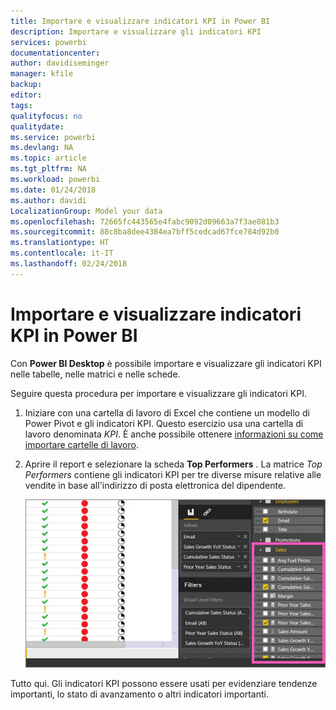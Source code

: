 ```yaml
---
title: Importare e visualizzare indicatori KPI in Power BI
description: Importare e visualizzare gli indicatori KPI
services: powerbi
documentationcenter: 
author: davidiseminger
manager: kfile
backup: 
editor: 
tags: 
qualityfocus: no
qualitydate: 
ms.service: powerbi
ms.devlang: NA
ms.topic: article
ms.tgt_pltfrm: NA
ms.workload: powerbi
ms.date: 01/24/2018
ms.author: davidi
LocalizationGroup: Model your data
ms.openlocfilehash: 72665fc443565e4fabc9092d09663a7f3ae081b3
ms.sourcegitcommit: 88c8ba8dee4384ea7bff5cedcad67fce784d92b0
ms.translationtype: HT
ms.contentlocale: it-IT
ms.lasthandoff: 02/24/2018
---
```

# <a name="import-and-display-kpis-in-power-bi"></a>Importare e visualizzare indicatori KPI in Power BI
Con **Power BI Desktop** è possibile importare e visualizzare gli indicatori KPI nelle tabelle, nelle matrici e nelle schede.

Seguire questa procedura per importare e visualizzare gli indicatori KPI.

1. Iniziare con una cartella di lavoro di Excel che contiene un modello di Power Pivot e gli indicatori KPI. Questo esercizio usa una cartella di lavoro denominata *KPI*. È anche possibile ottenere [informazioni su come importare cartelle di lavoro](desktop-import-excel-workbooks.md).  
2. Aprire il report e selezionare la scheda **Top Performers** .  La matrice *Top Performers* contiene gli indicatori KPI per tre diverse misure relative alle vendite in base all'indirizzo di posta elettronica del dipendente.  
   
    ![](media/desktop-import-and-display-kpis/desktoppreviewfeatureon.jpg)

Tutto qui. Gli indicatori KPI possono essere usati per evidenziare tendenze importanti, lo stato di avanzamento o altri indicatori importanti.

